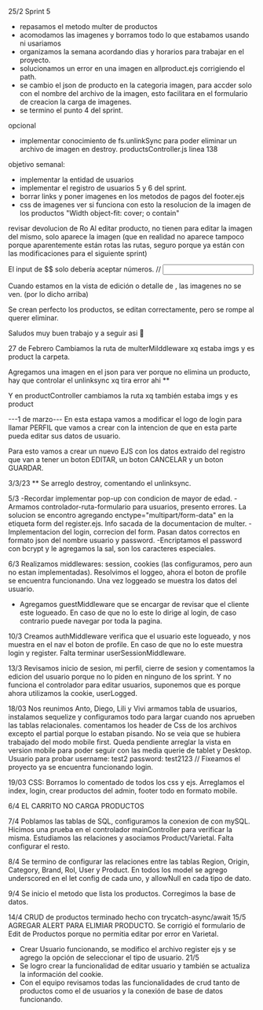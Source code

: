 25/2 Sprint 5
- repasamos el metodo multer de productos
- acomodamos las imagenes y borramos todo lo que estabamos usando ni usariamos
- organizamos la semana acordando dias y horarios para trabajar en el proyecto.
- solucionamos un error en una imagen en allproduct.ejs corrigiendo el path.
- se cambio el json de producto en la categoria imagen, para accder solo con el nombre del archivo de la imagen, esto facilitara en el formulario de creacion la carga de imagenes.
- se termino el punto 4 del sprint.

opcional
- implementar conocimiento de fs.unlinkSync para poder eliminar un archivo de imagen en destroy. productsController.js linea 138

objetivo semanal:
- implementar la entidad de usuarios
- implementar el registro de usuarios 5 y 6 del sprint.
- borrar links y poner imagenes en los metodos de pagos del footer.ejs
- css de imagenes ver si funciona con esto la resolucion de la imagen de los productos  "Width
object-fit: cover; o contain"

revisar devolucion de Ro
Al editar producto, no tienen para editar la imagen del mismo, solo aparece la imagen (que en realidad no aparece tampoco porque aparentemente están rotas las rutas, seguro porque ya están con las modificaciones para el siguiente sprint) 
<!-- Corregido en la linea 82 de productEditForm.ejs le agregue /img/imgs antes del <%=>
 <img class="edit-form-img-edit-form" src="/img/imgs/<%= product.image%>"> -->

El input de $$ solo debería aceptar números. 
// <input type="number" name="price" id="price" value="<%= product.price %>">

Cuando estamos en la vista de edición o detalle de , las imagenes no se ven. (por lo dicho arriba)

Se crean perfecto los productos, se editan correctamente, pero se rompe al querer eliminar. 

Saludos muy buen trabajo y a seguir asi 💪

27 de Febrero
Cambiamos la ruta de multerMilddleware xq estaba imgs y es product la carpeta.

Agregamos una imagen en el json para ver porque no elimina un producto, hay que controlar el unlinksync xq tira error ahi **

Y en productController cambiamos la ruta xq también estaba imgs y es product

---1 de marzo---
En esta estapa vamos a modificar el logo de login para llamar PERFIL que vamos a crear con la intencion de que en esta parte pueda editar sus datos de usuario.

Para esto vamos a crear un nuevo EJS con los datos extraido del registro que van a tener un boton EDITAR, un boton CANCELAR y un boton GUARDAR.

3/3/23 ** Se arreglo destroy, comentando el unlinksync. 

5/3 -Recordar implementar pop-up con condicion de mayor de edad.
    -Armamos controlador-ruta-formulario para usuarios, presento errores. La solucion se encontro agregando enctype="multipart/form-data" en la etiqueta form del register.ejs. Info sacada de la documentacion de multer.
    -Implementacion del login, correcion del form. Pasan datos correctos en formato json del nombre usuario y password.
    -Encriptamos el password con bcrypt y le agregamos la sal, son los caracteres especiales.

6/3 Realizamos middlewares: session, cookies (las configuramos, pero aun no estan implementadas). Resolvimos el loggeo, ahora el boton de profile se encuentra funcionando. Una vez loggeado se muestra los datos del usuario. 
- Agregamos guestMiddleware que se encargar de revisar que el cliente este logueado. En caso de que no lo este lo dirige al login, de caso contrario puede navegar por toda la pagina. 

10/3 Creamos authMiddleware verifica que el usuario este logueado, y nos muestra en el nav el boton de profile. En caso de que no lo este muestra login y register. Falta terminar userSessionMiddleware.

13/3 Revisamos inicio de sesion, mi perfil, cierre de sesion y comentamos la edicion del usuario porque no lo piden en ninguno de los sprint. Y no funciona el controlador para editar usuarios, suponemos que es porque ahora utilizamos la cookie, userLogged.

18/03 
Nos reunimos Anto, Diego, Lili y Vivi armamos tabla de usuarios, instalamos sequelize y configuramos todo para largar cuando nos aprueben las tablas relacionales.
comentamos los header de Css de los archivos excepto el partial porque lo estaban pisando. No se veia que se hubiera trabajado del modo mobile first. Queda pendiente arreglar la vista en version mobile para poder seguir con las media querie de tablet y Desktop. Usuario para probar username: test2 password: test2123 // Fixeamos el proyecto ya se encuentra funcionando login. 

19/03 CSS: Borramos lo comentado de todos los css y ejs. Arreglamos el index, login, crear productos del admin, footer todo en formato mobile.

6/4 EL CARRITO NO CARGA PRODUCTOS

7/4 Poblamos las tablas de SQL, configuramos la conexion de con mySQL. Hicimos una prueba en el controlador mainController para verificar la misma. Estudiamos las relaciones y asociamos Product/Varietal. Falta configurar el resto. 

8/4 Se termino de configurar las relaciones entre las tablas Region, Origin, Category, Brand, Rol, User y Product. En todos los model se agrego underscored en el let config de cada uno, y allowNull en cada tipo de dato.

9/4 Se inicio el metodo que lista los productos. Corregimos la base de datos.

14/4 CRUD de productos terminado hecho con trycatch-async/await 
15/5 AGREGAR ALERT PARA ELIMIAR PRODUCTO. Se corrigió el formulario de Edit de Productos porque no permitia editar por error en Varietal.
- Crear Usuario funcionando, se modifico el archivo register ejs y se agrego la opción de seleccionar el tipo de usuario. 
21/5 
- Se logro crear la funcionalidad de editar usuario y también se actualiza la información del cookie.
- Con el equipo revisamos todas las funcionalidades de crud tanto de productos como el de usuarios y la conexión de base de datos funcionando.